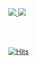 
<a href="">
  <img align="center|top" src="https://github-readme-stats.vercel.app/api/?username=pnurep&count_private=true&show_icons=true&theme=tokyonight" />
</a>
<a href="">
  <img align="center|top" src="https://github-readme-stats.vercel.app/api/top-langs/?username=pnurep&layout=compact&count_private=true&show_icons=true&theme=tokyonight" />
</a>

<br><br>

[![Hits](https://hits.seeyoufarm.com/api/count/incr/badge.svg?url=https%3A%2F%2Fgithub.com%2Fpnurep&count_bg=%2379C83D&title_bg=%23555555&icon=&icon_color=%23E7E7E7&title=hits&edge_flat=false)](https://hits.seeyoufarm.com)

<!--
**pnurep/pnurep** is a ✨ _special_ ✨ repository because its `README.md` (this file) appears on your GitHub profile.

Here are some ideas to get you started:

- 🔭 I’m currently working on ...
- 🌱 I’m currently learning ...
- 👯 I’m looking to collaborate on ...
- 🤔 I’m looking for help with ...
- 💬 Ask me about ...
- 📫 How to reach me: ...
- 😄 Pronouns: ...
- ⚡ Fun fact: ...
-->
